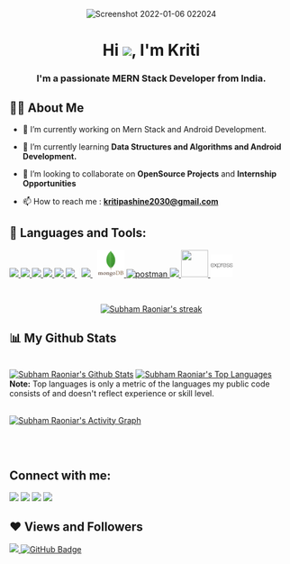 <p align="center">
  <img width="425" alt="Screenshot 2022-01-06 022024" src="https://media.istockphoto.com/vectors/woman-with-laptop-studying-or-working-concept-table-with-books-lamp-vector-id1164538944?k=20&m=1164538944&s=612x612&w=0&h=iH2NULwYK_gG4bZnrlxN_rAhEDBWMmlbJfE_mnZNFRg=">
 </p>

<h1 align="center">Hi <img src="https://raw.githubusercontent.com/MartinHeinz/MartinHeinz/master/wave.gif" width="30px">, I'm Kriti </h1>
<h3 align="center">I'm a passionate MERN Stack Developer from India.</h3>

## 🙋‍♂️ About Me

- 🔭 I’m currently working on Mern Stack and Android Development.

- 🌱 I’m currently learning **Data Structures and Algorithms and Android Development.**

- 👯 I’m looking to collaborate on **OpenSource Projects** and **Internship Opportunities**

- 📫 How to reach me : **kritipashine2030@gmail.com**

## 🚀 Languages and Tools:

<p align="left"> 
    <a href="https://reactjs.org/" target="_blank"> <img src="https://img.icons8.com/color/48/000000/react-native.png"/> </a>
    <a href="https://developer.mozilla.org/en-US/docs/Web/JavaScript" target="_blank"> <img src="https://img.icons8.com/color/48/000000/javascript.png"/> </a> 
    <a href="https://www.w3.org/html/" target="_blank"> <img src="https://img.icons8.com/color/48/000000/html-5.png"/> </a> 
    <a href="https://www.w3schools.com/css/" target="_blank"> <img src="https://img.icons8.com/color/48/000000/css3.png"/> </a> 
    <a href="https://getbootstrap.com" target="_blank"> <img src="https://img.icons8.com/color/48/000000/bootstrap.png"/> </a> 
    <a style="padding-right:8px;" href="https://nodejs.org" target="_blank"> <img src="https://img.icons8.com/color/48/000000/nodejs.png"/> </a> 
    <a style="padding-right:8px;" href="https://www.mysql.com/" target="_blank"> <img src="https://img.icons8.com/fluent/50/000000/mysql-logo.png"/> </a>
    <a href="https://www.mongodb.com/" target="_blank"> <img src="https://raw.githubusercontent.com/devicons/devicon/master/icons/mongodb/mongodb-original-wordmark.svg" alt="mongodb" width="48" height="48"/> </a> 
    <a href="https://postman.com" target="_blank"> <img src="https://www.vectorlogo.zone/logos/getpostman/getpostman-icon.svg" alt="postman" width="45" height="45"/> </a>   
    <a href="https://git-scm.com/" target="_blank"> <img src="https://img.icons8.com/color/48/000000/git.png"/> </a> 
    <a href="https://api.jquery.com/" target="_blank"> <img src="https://img.icons8.com/external-tal-revivo-tritone-tal-revivo/32/000000/external-jquery-is-a-javascript-library-designed-to-simplify-html-logo-tritone-tal-revivo.png" width="48" height="48"/> </a> 
    <a href="https://expressjs.com" target="_blank"> <img src="https://raw.githubusercontent.com/devicons/devicon/master/icons/express/express-original-wordmark.svg" alt="express" width="40" height="40"/> </a>
</p>

<!-- [![React Badge](https://img.shields.io/badge/-React-61DBFB?style=for-the-badge&labelColor=black&logo=react&logoColor=61DBFB)](#)  [![Javascript Badge](https://img.shields.io/badge/-Javascript-F0DB4F?style=for-the-badge&labelColor=black&logo=javascript&logoColor=F0DB4F)](#) [![Typescript Badge](https://img.shields.io/badge/-Typescript-007acc?style=for-the-badge&labelColor=black&logo=typescript&logoColor=007acc)](#) [![Nodejs Badge](https://img.shields.io/badge/-Nodejs-3C873A?style=for-the-badge&labelColor=black&logo=node.js&logoColor=3C873A)](#) [![GraphQL Badge](https://img.shields.io/badge/-GraphQl-e535ab?style=for-the-badge&labelColor=black&logo=node.js&logoColor=e535ab)](#) -->
<br/>

<p align="center">
    <a href="https://Kriti-999/Kriti-999/github-readme-streak-stats">
        <img title="🔥 Get streak stats for your profile at git.io/streak-stats" alt="Subham Raoniar's streak" src="https://github-readme-streak-stats.herokuapp.com/?user=Kriti-999&theme=black-ice&hide_border=true&stroke=0000&background=060A0CD0"/>
    </a>
</p>

## 📊 My Github Stats

  <br/>
    <a href="https://github.com/Kriti-999/github-readme-stats"><img alt="Subham Raoniar's Github Stats" src="https://github-readme-stats.vercel.app/api?username=Kriti-999&show_icons=true&count_private=true&theme=react&hide_border=true&bg_color=0D1117" /></a>
  <a href="https://github.com/Kriti-999/github-readme-stats"><img alt="Subham Raoniar's Top Languages" src="https://github-readme-stats.vercel.app/api/top-langs/?username=Kriti-999&langs_count=8&count_private=true&layout=compact&theme=react&hide_border=true&bg_color=0D1117" /></a>
  <br/>
  <b>Note:</b> Top languages is only a metric of the languages my public code consists of and doesn't reflect experience or skill level.


<br/>
<br/>

<a href="https://github.com/Kriti-999/github-readme-activity-graph"><img alt="Subham Raoniar's Activity Graph" src="https://activity-graph.herokuapp.com/graph?username=Kriti-999&bg_color=0D1117&color=5BCDEC&line=5BCDEC&point=FFFFFF&hide_border=true" /></a>

<br/>
<br/>


## Connect with me:
<p align="left">

<a href = "https://www.linkedin.com/in/kriti-pashine-a66980202/"><img src="https://img.icons8.com/fluent/48/000000/linkedin.png"/></a>
<a href = "https://twitter.com/KritiPashine"><img src="https://img.icons8.com/fluent/48/000000/twitter.png"/></a>
<a href = "https://leetcode.com/pashineKriti/"><img src="https://img.icons8.com/external-tal-revivo-shadow-tal-revivo/50/000000/external-level-up-your-coding-skills-and-quickly-land-a-job-logo-shadow-tal-revivo.png"/></a>
<a href = "https://auth.geeksforgeeks.org/user/kritipashine00/practice"><img src="https://img.icons8.com/color/48/000000/GeeksforGeeks.png"/></a>

</p>

## ❤ Views and Followers
<a href="https://github.com/Kriti-999/github-profile-views-counter">
    <img src="https://komarev.com/ghpvc/?username=Kriti-999">
</a>
<a href="https://github.com/Kriti-999?tab=followers"><img src="https://img.shields.io/github/followers/Kriti-999?label=Followers&style=social" alt="GitHub Badge"></a>
